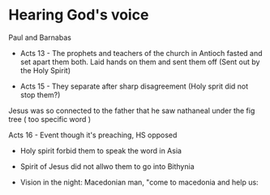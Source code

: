 # Hearing God's voice

Paul and Barnabas

- Acts 13 - The prophets and teachers of the church in Antioch fasted and set apart them both. Laid hands on them and sent them off (Sent out by the Holy Spirit)

- Acts 15 - They separate after sharp disagreement (Holy sprit did not stop them?)



Jesus was so connected to the father that he saw nathaneal under the fig tree ( too specific word )



Acts 16 - Event though it's preaching, HS opposed

- Holy spirit forbid them to speak the word in Asia

- Spirit of Jesus did not allwo them to go into Bithynia 

- Vision in the night:  Macedonian man, "come to macedonia and help us:
